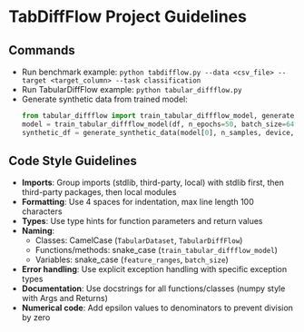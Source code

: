 # TabDiffFlow Project Guidelines

## Commands

- Run benchmark example: `python tabdifflow.py --data <csv_file> --target <target_column> --task classification`
- Run TabularDiffFlow example: `python tabular_diffflow.py`
- Generate synthetic data from trained model:
  ```python
  from tabular_diffflow import train_tabular_diffflow_model, generate_synthetic_data
  model = train_tabular_diffflow_model(df, n_epochs=50, batch_size=64)
  synthetic_df = generate_synthetic_data(model[0], n_samples, device, model[1], model[2])
  ```

## Code Style Guidelines

- **Imports**: Group imports (stdlib, third-party, local) with stdlib first, then third-party packages, then local modules
- **Formatting**: Use 4 spaces for indentation, max line length 100 characters
- **Types**: Use type hints for function parameters and return values
- **Naming**:
  - Classes: CamelCase (`TabularDataset`, `TabularDiffFlow`)
  - Functions/methods: snake_case (`train_tabular_diffflow_model`)
  - Variables: snake_case (`feature_ranges`, `batch_size`)
- **Error handling**: Use explicit exception handling with specific exception types
- **Documentation**: Use docstrings for all functions/classes (numpy style with Args and Returns)
- **Numerical code**: Add epsilon values to denominators to prevent division by zero